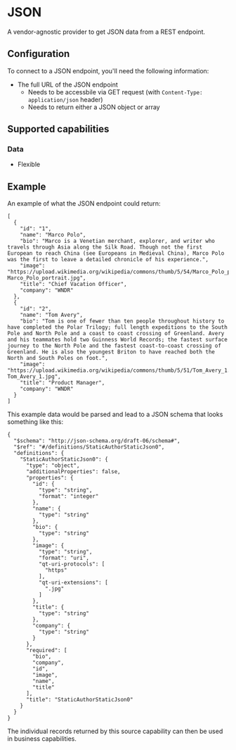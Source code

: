 # JSON
A vendor-agnostic provider to get JSON data from a REST endpoint.

## Configuration
To connect to a JSON endpoint, you'll need the following information:
* The full URL of the JSON endpoint
  * Needs to be accessbile via GET request (with `Content-Type: application/json` header)
  * Needs to return either a JSON object or array

## Supported capabilities

### Data
* Flexible

## Example

An example of what the JSON endpoint could return:

```
[
  {
    "id": "1",
    "name": "Marco Polo",
    "bio": "Marco is a Venetian merchant, explorer, and writer who travels through Asia along the Silk Road. Though not the first European to reach China (see Europeans in Medieval China), Marco Polo was the first to leave a detailed chronicle of his experience.",
    "image": "https://upload.wikimedia.org/wikipedia/commons/thumb/5/54/Marco_Polo_portrait.jpg/220px-Marco_Polo_portrait.jpg",
    "title": "Chief Vacation Officer",
    "company": "WNDR"
  },
  {
    "id": "2",
    "name": "Tom Avery",
    "bio": "Tom is one of fewer than ten people throughout history to have completed the Polar Trilogy; full length expeditions to the South Pole and North Pole and a coast to coast crossing of Greenland. Avery and his teammates hold two Guinness World Records; the fastest surface journey to the North Pole and the fastest coast-to-coast crossing of Greenland. He is also the youngest Briton to have reached both the North and South Poles on foot.",
    "image": "https://upload.wikimedia.org/wikipedia/commons/thumb/5/51/Tom_Avery_1.jpg/220px-Tom_Avery_1.jpg",
    "title": "Product Manager",
    "company": "WNDR"
  }
]
```

This example data would be parsed and lead to a JSON schema that looks something like this:

```
{
  "$schema": "http://json-schema.org/draft-06/schema#",
  "$ref": "#/definitions/StaticAuthorStaticJson0",
  "definitions": {
    "StaticAuthorStaticJson0": {
      "type": "object",
      "additionalProperties": false,
      "properties": {
        "id": {
          "type": "string",
          "format": "integer"
        },
        "name": {
          "type": "string"
        },
        "bio": {
          "type": "string"
        },
        "image": {
          "type": "string",
          "format": "uri",
          "qt-uri-protocols": [
            "https"
          ],
          "qt-uri-extensions": [
            ".jpg"
          ]
        },
        "title": {
          "type": "string"
        },
        "company": {
          "type": "string"
        }
      },
      "required": [
        "bio",
        "company",
        "id",
        "image",
        "name",
        "title"
      ],
      "title": "StaticAuthorStaticJson0"
    }
  }
}
```

The individual records returned by this source capability can then be used in business capabilities.
